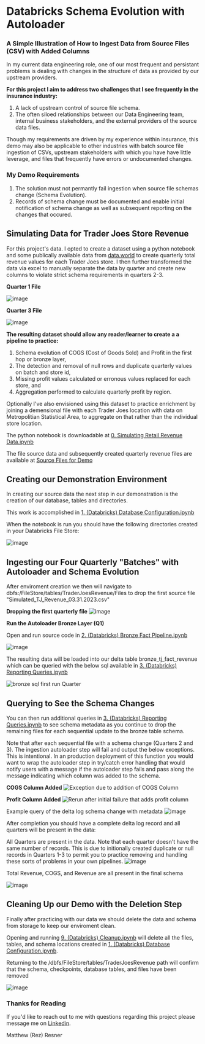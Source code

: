 # Databricks Schema Evolution with Autoloader

### A Simple Illustration of How to Ingest Data from Source Files (CSV) with Added Columns

In my current data engineering role, one of our most frequent and persistant problems is dealing with changes in the structure of data as provided by our upstream providers. 

**For this project I aim to address two challenges that I see frequently in the insurance industry:**

1. A lack of upstream control of source file schema.
2. The often siloed relationships between our Data Engineering team, internal business stakeholders, and the external providers of the source data files.

Though my requirements are driven by my experience within insurance, this demo may also be applicable to other industries with batch source file ingestion of CSVs, upstream stakeholders with which you have have little leverage, and files that frequently have errors or undocumented changes.

### My Demo Requirements

1. The solution must not permantly fail ingestion when source file schemas change (Schema Evolution).
2. Records of schema change must be documented and enable initial notification of schema change as well as subsequent reporting on the changes that occured. 

## Simulating Data for Trader Joes Store Revenue

For this project's data. I opted to create a dataset using a python notebook and some publically available data from [data.world](https://data.world/hdiede/trader-joes/workspace/file?filename=Trader_Joes_USA.csv) to create quarterly total revenue values for each Trader Joes store. I then further transformed the data via excel to manually separate the data by quarter and create new columns to violate strict schema requirements in quarters 2-3. 

**Quarter 1 File**

![image](https://github.com/user-attachments/assets/6fdea9b0-16e7-41bb-85af-cef28ad5d8e9)

**Quarter 3 File**

![image](https://github.com/user-attachments/assets/050e98f8-ce71-4103-a0ea-e43719744ed4)

**The resulting dataset should allow any reader/learner to create a a pipeline to practice:**
1. Schema evolution of COGS (Cost of Goods Sold) and Profit in the first hop or bronze layer,
2. The detection and removal of null rows and duplicate quarterly values on batch and store id,
3. Missing profit values calculated or erronous values replaced for each store, and
4. Aggregation performed to calculate quarterly profit by region.

Optionally I've also envisioned using this dataset to practice enrichment by joining a demensional file with each Trader Joes location with data on Metropolitian Statistical Area, to aggregate on that rather than the individual store location. 

The python notebook is downloadable at [0. Simulating Retail Revenue Data.ipynb](https://github.com/MattResner/Databricks_Schema_Evolution_With_Autoloader/blob/main/0.%20Simulating%20Retail%20Revenue%20Data.ipynb)

The file source data and subsequently created quarterly revenue files are available at [Source Files for Demo](https://github.com/MattResner/Databricks_Schema_Evolution_With_Autoloader/tree/main/Source%20Files%20for%20Demo)

## Creating our Demonstration Environment

In creating our source data the next step in our demonstration is the creation of our database, tables and directories. 

This work is accomplished in [1. (Databricks) Database Configuration.ipynb](https://github.com/MattResner/Databricks_Schema_Evolution_With_Autoloader/blob/main/1.%20(Databricks)%20Database%20Configuration.ipynb)

When the notebook is run you should have the following directories created in your Databricks File Store:

![image](https://github.com/user-attachments/assets/522ff0b6-a1bc-42fa-a65e-c3932b27a88b)


## Ingesting our Four Quarterly "Batches" with Autoloader and Schema Evolution

After enviroment creation we then will navigate to dbfs:/FileStore/tables/TraderJoesRevenue/Files to drop the first source file "Simulated_TJ_Revenue_03.31.2023.csv" 

**Dropping the first quarterly file**
![image](https://github.com/user-attachments/assets/e8e309ec-0cb0-47fe-9bbf-cb72d509199a)

**Run the Autoloader Bronze Layer (Q1)**

Open and run source code in [2. (Databricks) Bronze Fact Pipeline.ipynb](https://github.com/MattResner/Databricks_Schema_Evolution_With_Autoloader/blob/main/2.%20(Databricks)%20Bronze%20Fact%20Pipeline.ipynb)

![image](https://github.com/user-attachments/assets/ff7128a4-4985-43dc-a72b-e3e3d03f4ac5)

The resulting data will be loaded into our delta table bronze_tj_fact_revenue which can be queried with the below sql available in [3. (Databricks) Reporting Queries.ipynb](https://github.com/MattResner/Databricks_Schema_Evolution_With_Autoloader/blob/main/3.%20(Databricks)%20Reporting%20Queries.ipynb)

![bronze sql first run Quarter](https://github.com/user-attachments/assets/aa6848aa-40af-4bd6-a76d-34b309201469)

## Querying to See the Schema Changes

You can then run additional queries in [3. (Databricks) Reporting Queries.ipynb](https://github.com/MattResner/Databricks_Schema_Evolution_With_Autoloader/blob/main/3.%20(Databricks)%20Reporting%20Queries.ipynb) to see schema metadata as you continue to drop the remaining files for each sequential update to the bronze table schema.

Note that after each sequential file with a schema change (Quarters 2 and 3). The ingestion autoloader step will fail and output the below exceptions. This is intentional. In an production deployment of this function you would want to wrap the autoloader step in try/catch error handling that would notify users with a message if the autoloader step fails and pass along the message indicating which column was added to the schema. 

**COGS Column Added**
![Exception due to addition of COGS Column](https://github.com/user-attachments/assets/10206575-543b-42d1-b90e-91d07be911fd)

**Profit Column Added**
![Rerun after initial failure that adds profit column](https://github.com/user-attachments/assets/84f238df-7d73-40cc-9d1e-070fd3f34328)

Example query of the delta log schema change with metadata
![image](https://github.com/user-attachments/assets/0146de78-fa28-41a3-9cae-41d7bc922d30)

After completion you should have a complete delta log record and all quarters will be present in the data:

All Quarters are present in the data. Note that each quarter doesn't have the same number of records. This is due to initionally created duplicate or null records in Quarters 1-3 to permit you to practice removing and handling these sorts of problems in your own pipelines.
![image](https://github.com/user-attachments/assets/562b5340-2182-4bc8-90f1-1abe38aeadae)

Total Revenue, COGS, and Revenue are all present in the final schema

![image](https://github.com/user-attachments/assets/a3e89099-1cf5-471f-bb6c-3d31aa75e231)


## Cleaning Up our Demo with the Deletion Step

Finally after practicing with our data we should delete the data and schema from storage to keep our enviroment clean. 

Opening and running [9. (Databricks) Cleanup.ipynb](https://github.com/MattResner/Databricks_Schema_Evolution_With_Autoloader/blob/main/9.%20(Databricks)%20Cleanup.ipynb) will delete all the files, tables, and schema locations created in [1. (Databricks) Database Configuration.ipynb](https://github.com/MattResner/Databricks_Schema_Evolution_With_Autoloader/blob/main/1.%20(Databricks)%20Database%20Configuration.ipynb). 

Returning to the /dbfs/FileStore/tables/TraderJoesRevenue path will confirm that the schema, checkpoints, database tables, and files have been removed

![image](https://github.com/user-attachments/assets/77a3e023-9659-43df-8e02-2c5124d60755)

### Thanks for Reading

If you'd like to reach out to me with questions regarding this project please message me on [Linkedin](https://www.linkedin.com/in/matthewresner/).

Matthew (Rez) Resner




